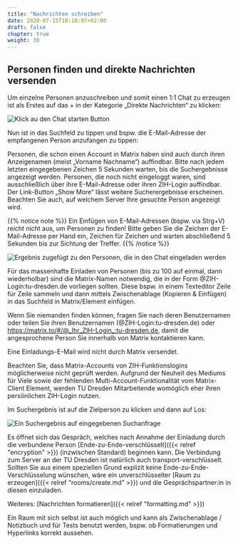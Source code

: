 ```yaml
---
title: "Nachrichten schreiben"
date: 2020-07-15T18:10:07+02:00
draft: false
chapter: true
weight: 30
---
```


## Personen finden und direkte Nachrichten versenden

Um einzelne Personen anzuschreiben und somit einen 1:1 Chat zu erzeugen ist als Erstes auf das + in der Kategorie „Direkte Nachrichten“ zu klicken:

![Klick au den Chat starten Button](/images/01_Start-Chat_de.png)

Nun ist in das Suchfeld zu tippen und bspw. die E-Mail-Adresse der empfangenen Person anzufangen zu tippen:

Personen, die schon einen Account in Matrix haben sind auch durch ihren Anzeigenamen (meist „Vorname Nachname“) auffindbar. Bitte nach jedem letzten eingegebenen Zeichen 5 Sekunden warten, bis die Suchergebnisse angezeigt werden. Personen, die noch nicht eingeloggt waren, sind ausschließlich über ihre E-Mail-Adresse oder ihren ZIH-Login auffindbar. Der Link-Button „Show More“ lässt weitere Sucherergebnisse erscheinen. Beachten Sie auch, auf welchem Server Ihre gesuchte Person angezeigt wird.

{{% notice note %}}
Ein Einfügen von E-Mail-Adressen (bspw. via Strg+V) reicht nicht aus, um Personen zu finden! Bitte geben Sie die Zeichen der E-Mail-Adresse per Hand ein, Zeichen für Zeichen und warten abschließend 5 Sekunden bis zur Sichtung der Treffer.
{{% /notice %}}

![Ergebnis zugefügt zu den Personen, die in den Chat eingeladen werden](/images/99_Find-Neo_de.gif)

Für das massenhafte Einladen von Personen (bis zu 100 auf einmal, dann wiederholbar) sind die Matrix-Namen notwendig, die in der Form @ZIH-Login:tu-dresden.de vorliegen sollten. Diese bspw. in einem Texteditor Zeile für Zeile sammeln und dann mittels Zwischenablage (Kopieren & Einfügen) in das Suchfeld in Matrix/Element einfügen.

Wenn Sie niemanden finden können, fragen Sie nach deren Benutzernamen oder teilen Sie ihren Benutzernamen (@ZIH-Login:tu-dresden.de) oder https://matrix.to/#/@_Ihr_ZIH-Login_:tu-dresden.de, damit die angesprochene Person Sie innerhalb von Matrix kontaktieren kann.

Eine Einladungs-E-Mail wird nicht durch Matrix versendet.

Beachten Sie, dass Matrix-Accounts von ZIH-Funktionslogins möglicherweise nicht geprüft werden. Aufgrund der Neuheit des Mediums für Viele sowie der fehlenden Multi-Account-Funktionalität vom Matrix-Client Element, werden TU Dresden Mitarbeitende womöglich eher ihren persönlichen ZIH-Login nutzen.

Im Suchergebnis ist auf die Zielperson zu klicken und dann auf Los:

![Ein Suchergebnis auf eingegebenen Suchanfrage](/images/04_Found-and-Go_de.png)

Es öffnet sich das Gespräch, welches nach Annahme der Einladung durch die verbundene Person [Ende-zu-Ende-verschlüsselt]({{< relref "encryption" >}}) (inzwischen Standard) beginnen kann. Die Verbindung zum Server an der TU Dresden ist natürlich auch transport-verschlüsselt. Sollten Sie aus einem speziellen Grund explizit keine Ende-zu-Ende-Verschlüsselung wünschen, wäre ein unverschlüsselter [Raum zu erzeugen]({{< relref "rooms/create.md" >}}) und die Gesprächspartner:in in diesen einzuladen.

Weiteres: [Nachrichten formatieren]({{< relref "formatting.md" >}})

Ein Raum mit sich selbst ist auch möglich und kann als Zwischenablage / Notizbuch und für Tests benutzt werden, bspw. ob Formatierungen und Hyperlinks korrekt aussehen.

